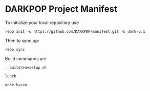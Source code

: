 DARKPOP Project Manifest
===================

To initialize your local repository use

    repo init -u https://github.com/DARKPOP/manifest.git -b dark-5.1
    

Then to sync up:

    repo sync


Build commands are
    
    . build/envsetup.sh
    
    lunch

    make bacon 



